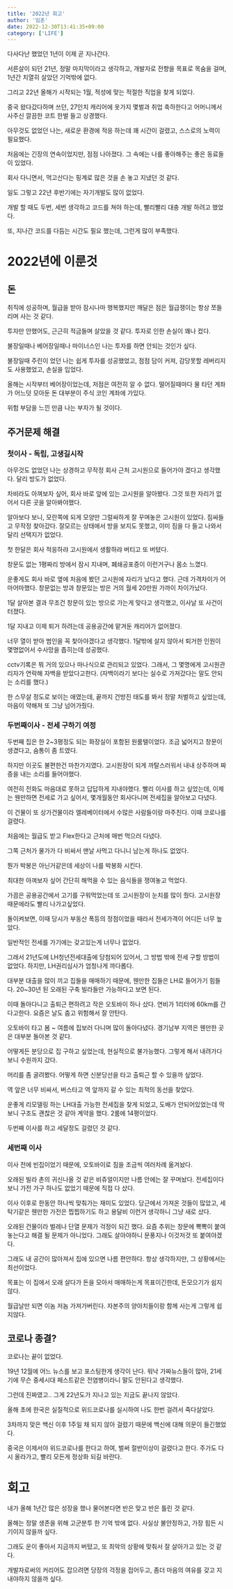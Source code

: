 ```yaml
---
title: '2022년 회고'
author: '임훈'
date: 2022-12-30T13:41:35+09:00
category: ['LIFE']
---
```


다사다난 했었던 1년이 이제 곧 지나간다.

서른살이 되던 21년, 정말 마지막이라고 생각하고, 개발자로 전향을 목표로 목숨을 걸며, 1년간 치열히 살았던 기억밖에 없다.

그리고 22년 올해가 시작되는 1월, 적성에 맞는 적절한 직업을 찾게 되었다.

중국 왔다갔다하며 쓰던, 27인치 캐리어에 옷가지 몇벌과 취업 축하한다고 어머니께서 사주신 깔끔한 코트 한벌 들고 상경했다.

아무것도 없었던 나는, 새로운 환경에 적응 하는데 꽤 시간이 걸렸고, 스스로의 노력이 필요했다.

처음에는 긴장의 연속이었지만, 점점 나아졌다. 그 속에는 나를 좋아해주는 좋은 동료들이 있었다.

회사 다니면서, 먹고산다는 핑계로 많은 것을 손 놓고 지냈던 것 같다.

일도 그렇고 22년 후반기에는 자기개발도 많이 없었다.

개발 할 때도 두번, 세번 생각하고 코드를 쳐야 하는데, 빨리빨리 대충 개발 하려고 했었다.

또, 지나간 코드를 다듬는 시간도 필요 했는데, 그런게 많이 부족했다.

# 2022년에 이룬것

## 돈

취직에 성공하며, 월급을 받아 잠시나마 행복했지만 깨달은 점은 월급쟁이는 항상 쪼들리며 사는 것 같다.

투자만 안했어도, 근근히 적금들며 살았을 것 같다. 투자로 인한 손실이 꽤나 컸다.

불장일때나 베어장일때나 마이너스인 나는 투자를 하면 안되는 것인가 싶다.

불장일때 주린이 었던 나는 쉽게 투자를 성공했었고, 점점 담이 커져, 감당못할 레버리지도 사용했었고, 손실을 입었다.

올해는 시작부터 베어장이었는데, 저점은 여전히 알 수 없다. 떨어질때마다 물 타던 계좌가 어느덧 모아둔 돈 대부분이 주식 코인 계좌에 가있다.

위험 부담을 느낀 만큼 나는 부자가 될 것이다.

## 주거문제 해결

### 첫이사 - 독립, 고생길시작

아무것도 없었던 나는 상경하고 무작정 회사 근처 고시원으로 들어가야 겠다고 생각했다. 달리 방도가 없었다.

차비라도 아껴보자 싶어, 회사 바로 앞에 있는 고시원을 알아봤다. 그것 또한 자리가 없어서 다른 곳을 알아봐야했다.

알아보다 보니, 모란쪽에 되게 모양만 그럴싸하게 잘 꾸며놓은 고시원이 있었다. 짐싸들고 무작정 찾아갔다. 잘모르는 상태에서 방을 보지도 못했고, 이미 짐을 다 들고 나와서 달리 선택지가 없었다.

첫 한달은 회사 적응하랴 고시원에서 생활하랴 버티고 또 버텼다.

창문도 없는 1평짜리 방에서 잠시 지내며, 폐쇄공포증이 이런거구나 몸소 느꼈다.

운좋게도 회사 바로 옆에 처음에 봤던 고시원에 자리가 났다고 했다. 근데 가격차이가 어마어마했다. 창문없는 방과 창문있는 방은 거의 월세 20만원 가까이 차이가났다.

1달 살아본 결과 무조건 창문이 있는 방으로 가는게 맞다고 생각했고, 이사날 또 사건이 터졌다.

1달 지내고 이제 퇴거 하려는데 공용공간에 맡겨둔 캐리어가 없어졌다.

너무 열이 받아 범인을 꼭 찾아야겠다고 생각했다. 1달밖에 살지 않아서 퇴거한 인원이 몇명없어서 수사망을 좁히는데 성공했다.

cctv기록은 뭐 거의 있으나 마나식으로 관리되고 있었다. 그래서, 그 몇명에게 고시원관리자가 연락해 자백을 받았다고한다. (자백이라기 보다는 실수로 가져갔다는 말도 안되는 소리를 했다.)

한 스무살 정도로 보이는 애였는데, 끝까지 건방진 태도를 봐서 정말 처벌하고 싶었는데, 마음이 약해져 또 그냥 넘어가줬다.

### 두번째이사 - 전세 구하기 여정

두번째 집은 한 2~3평정도 되는 화장실이 포함된 원룸텔이었다. 조금 넓어지고 창문이 생겼다고, 숨통이 좀 트였다.

하지만 이곳도 불편한건 마찬가지였다. 고시원장이 되게 까탈스러워서 내내 상주하며 짜증을 내는 소리를 들어야했다.

여전히 전화도 마음대로 못하고 답답하게 지내야했다. 빨리 이사를 하고 싶었는데, 이제는 웬만하면 전세로 가고 싶어서, 몇개월동안 회사다니며 전세집을 알아보고 다녔다.

이 건물이 또 상가건물이라 엘레베이터에서 수많은 사람들이랑 마주친다. 이때 코로나를 걸렸다.

처음에는 월급도 받고 Flex한다고 근처에 매번 먹으러 다녔다.

그쪽 근처가 물가가 다 비싸서 맨날 사먹고 다니니 남는게 하나도 없었다.

뭔가 박봉은 아닌거같은데 세상이 나를 박봉화 시킨다.

최대한 아껴보자 싶어 간단히 해먹을 수 있는 음식들을 쟁여놓고 먹었다.

가끔은 공용공간에서 고기를 구워먹었는데 또 고시원장이 눈치를 많이 줬다. 고시원장 때문에라도 빨리 나가고싶었다.

돌이켜보면, 이때 당시가 부동산 폭등의 정점이었을 때라서 전세가격이 어디든 너무 높았다.

일반적인 전세를 가기에는 갖고있는게 너무나 없었다.

그래서 21년도에 LH청년전세대출에 당첨되어 있어서, 그 방법 밖에 전세 구할 방법이 없었다. 하지만, LH권리심사가 엄청나게 까다롭다.

대부분 대출을 많이 끼고 집들을 매매하기 때문에, 웬만한 집들은 LH로 들어가기 힘들다. 20~30년 된 오래된 구축 빌라들만 가능하다고 보면 된다.

이때 돌아다니고 출퇴근 편하려고 작은 오토바이 하나 샀다. 연비가 1리터에 60km를 간다고한다. 요즘은 날도 춥고 위험해서 잘 안탄다.

오토바이 타고 봄 ~ 여름에 집보러 다니며 많이 돌아다녔다. 경기남부 지역은 웬만한 곳은 대부분 돌아본 것 같다.

어떻게든 분당으로 집 구하고 싶었는데, 현실적으로 불가능했다. 그렇게 해서 내려가다 보니 수원까지 갔다.

머리를 좀 굴려봤다. 어떻게 하면 신분당선을 타고 출퇴근 할 수 있을까 싶었다.

역 앞은 너무 비싸서, 버스타고 역 앞까지 갈 수 있는 최적의 동선을 찾았다.

운좋게 리모델링 하는 LH대출 가능한 전세집을 찾게 되었고, 도배가 안되어있었는데 딱보니 구조도 괜찮은 것 같아 계약을 했다. 2룸에 14평이었다.

두번째 이사를 하고 세달정도 걸렸던 것 같다.

### 세번째 이사

이사 전에 빈집이었기 때문에, 오토바이로 짐을 조금씩 여러차례 옮겨놨다.

오래된 빌라 촌의 귀신나올 것 같은 비쥬얼이지만 나름 안에는 잘 꾸며놨다. 전세집이다보니 가전 가구 하나도 없었기 때문에 직접 다 샀다.

이사 이후로 한동안 하나씩 맞춰가는 재미도 있었다. 당근에서 가져온 것들이 많았고, 세탁기같은 웬만한 가전은 찝찝하기도 하고 용달비 이런거 생각하니 그냥 새로 샀다.

오래된 건물이라 벌레나 단열 문제가 걱정이 되긴 했다. 요즘 추위는 창문에 뽁뽁이 붙여놓는다고 해결 될 문제가 아니었다. 그래도 살아야하니 문풍지나 이것저것 또 붙여야겠다.

그래도 내 공간이 많아져서 집에 있으면 나름 편안하다. 항상 생각하지만, 그 상황에서는 최선이었다.

목표는 이 집에서 오래 살다가 돈을 모아서 매매하는게 목표이긴한데, 돈모으기가 쉽지않다.

월급날만 되면 이놈 저놈 가져가버린다. 자본주의 양아치들이랑 함께 사는게 그렇게 쉽지않다.

## 코로나 종결?

코로나는 끝이 없었다.

19년 12월에 어느 뉴스를 보고 포스팅한게 생각이 난다. 워낙 가짜뉴스들이 많아, 21세기에 무슨 중세시대 페스트같은 전염병이라니 말도 안된다고 생각했다.

그런데 진짜였고.. 그게 22년도가 지나고 있는 지금도 끝나지 않았다.

올해 초에 한국은 실질적으로 위드코로나를 실시하여 나도 한번 걸려서 죽다살았다.

3차까지 맞은 백신 이후 1주일 채 되지 않아 걸렸기 때문에 백신에 대해 의문이 들긴했었다.

중국은 이제서야 위드코로나를 한다고 하여, 벌써 절반이상이 걸렸다고 한다. 주가도 다시 올라가고, 빨리 모든게 정상화 되길 바란다.

# 회고

내가 올해 1년간 많은 성장을 했나 물어본다면 반은 맞고 반은 틀린 것 같다.

올해는 정말 생존을 위해 고군분투 한 기억 밖에 없다. 사실상 불안정하고, 가장 힘든 시기이지 않을까 싶다.

그래도 운이 좋아서 지금까지 버텼고, 또 최악의 상황에 맞춰서 잘 살아가고 있는 것 같다.

개발자로써의 커리어도 잡으려면 당장의 걱정을 접어두고, 좀더 마음의 여유를 갖고 지내야하지 않을까 싶다.
